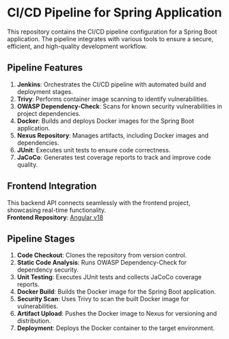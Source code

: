 # CI/CD Pipeline for Spring Application

This repository contains the CI/CD pipeline configuration for a Spring Boot application. The pipeline integrates with various tools to ensure a secure, efficient, and high-quality development workflow.

## Pipeline Features
1. **Jenkins**: Orchestrates the CI/CD pipeline with automated build and deployment stages.
2. **Trivy**: Performs container image scanning to identify vulnerabilities.
3. **OWASP Dependency-Check**: Scans for known security vulnerabilities in project dependencies.
4. **Docker**: Builds and deploys Docker images for the Spring Boot application.
5. **Nexus Repository**: Manages artifacts, including Docker images and dependencies.
6. **JUnit**: Executes unit tests to ensure code correctness.
7. **JaCoCo**: Generates test coverage reports to track and improve code quality.

## Frontend Integration
This backend API connects seamlessly with the frontend project, showcasing real-time functionality.  
**Frontend Repository**: [Angular v18](<https://github.com/Too-Lazy-To-Code-It/Devops-Front>)

## Pipeline Stages
1. **Code Checkout**: Clones the repository from version control.
2. **Static Code Analysis**: Runs OWASP Dependency-Check for dependency security.
3. **Unit Testing**: Executes JUnit tests and collects JaCoCo coverage reports.
4. **Docker Build**: Builds the Docker image for the Spring Boot application.
5. **Security Scan**: Uses Trivy to scan the built Docker image for vulnerabilities.
6. **Artifact Upload**: Pushes the Docker image to Nexus for versioning and distribution.
7. **Deployment**: Deploys the Docker container to the target environment.
